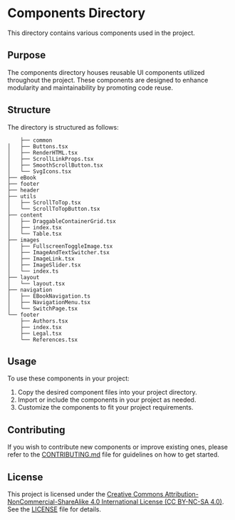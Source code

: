 # Components Directory

This directory contains various components used in the project.

## Purpose

The components directory houses reusable UI components utilized throughout the project. These components are designed to enhance modularity and maintainability by promoting code reuse.

## Structure

The directory is structured as follows:

```
    ├── common
│   ├── Buttons.tsx
│   ├── RenderHTML.tsx
│   ├── ScrollLinkProps.tsx
│   ├── SmoothScrollButton.tsx
│   └── SvgIcons.tsx
├── eBook
├── footer
├── header
├── utils
│   ├── ScrollToTop.tsx
│   └── ScrollToTopButton.tsx
├── content
│   ├── DraggableContainerGrid.tsx
│   ├── index.tsx
│   └── Table.tsx
├── images
│   ├── FullscreenToggleImage.tsx
│   ├── ImageAndTextSwitcher.tsx
│   ├── ImageLink.tsx
│   ├── ImageSlider.tsx
│   └── index.ts
├── layout
│   └── layout.tsx
├── navigation
│   ├── EBookNavigation.ts
│   ├── NavigationMenu.tsx
│   └── SwitchPage.tsx
└── footer
    ├── Authors.tsx
    ├── index.tsx
    ├── Legal.tsx
    └── References.tsx
```

## Usage

To use these components in your project:

1. Copy the desired component files into your project directory.
2. Import or include the components in your project as needed.
3. Customize the components to fit your project requirements.

## Contributing

If you wish to contribute new components or improve existing ones, please refer to the [CONTRIBUTING.md](CONTRIBUTING.md) file for guidelines on how to get started.

## License

This project is licensed under the [Creative Commons Attribution-NonCommercial-ShareAlike 4.0 International License (CC BY-NC-SA 4.0)](https://creativecommons.org/licenses/by-nc-sa/4.0/). See the [LICENSE](../../LICENSE) file for details.
